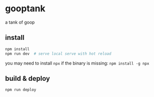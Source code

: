 # gooptank

a tank of goop

## install

```bash
npm install
npm run dev  # serve local serve with hot reload
```

you may need to install `npx` if the binary is missing: `npm install -g npx`

## build & deploy

```bash
npm run deploy
```

